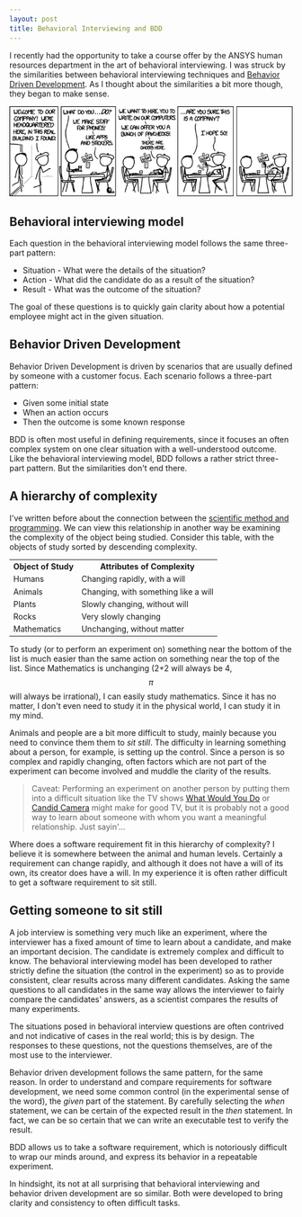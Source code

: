 ```yaml
---
layout: post
title: Behavioral Interviewing and BDD
---
```

I recently had the opportunity to take a course offer by the ANSYS human resources department in the art of behavioral interviewing. I was struck by the similarities between behavioral interviewing techniques and [Behavior Driven Development](http://en.wikipedia.org/wiki/Behavior-driven_development). As I thought about the similarities a bit more though, they began to make sense.

<a href="http://xkcd.com/1293/">![Funny xkcd comic](/static/images/behavioral-interviewing-and-bdd/job_interview.png "When you talk about the job experience you&#39;ll give me, why do you pronounce &#39;job&#39; with a long &#39;o&#39;? (Used under the Creative Commons Attribution-NonCommercial 2.5 License)")</a>

## Behavioral interviewing model
Each question in the behavioral interviewing model follows the same three-part pattern:

* Situation - What were the details of the situation?
* Action - What did the candidate do as a result of the situation?
* Result - What was the outcome of the situation?

The goal of these questions is to quickly gain clarity about how a potential employee might act in the given situation.

## Behavior Driven Development
Behavior Driven Development is driven by scenarios that are usually defined by someone with a customer focus. Each scenario follows a three-part pattern:

* Given some initial state
* When an action occurs
* Then the outcome is some known response

BDD is often most useful in defining requirements, since it focuses an often complex system on one clear situation with a well-understood outcome. Like the behavioral interviewing model, BDD follows a rather strict three-part pattern. But the similarities don't end there.

## A hierarchy of complexity
I've written before about the connection between the [scientific method and programming](/the-scientific-method-and-programming). We can view this relationship in another way be examining the complexity of the object being studied. Consider this table, with the objects of study sorted by descending complexity.

<center>
<table class="gridtable">
    <tr>
        <th>Object of Study</th>
        <th>Attributes of Complexity</th>
    </tr>
    <tr>
        <td>Humans</td>
        <td>Changing rapidly, with a will</td>
    </tr>
    <tr>
        <td>Animals</td>
        <td>Changing, with something like a will</td>
    </tr>
    <tr>
        <td>Plants</td>
        <td>Slowly changing, without will</td>
    </tr>
    <tr>
        <td>Rocks</td>
        <td>Very slowly changing</td>
    </tr>
    <tr>
        <td>Mathematics</td>
        <td>Unchanging, without matter</td>
    </tr>
</table>
</center>

To study (or to perform an experiment on) something near the bottom of the list is much easier than the same action on something near the top of the list. Since Mathematics is unchanging (2+2 will always be 4, $$\pi$$ will always be irrational), I can easily study mathematics. Since it has no matter, I don't even need to study it in the physical world, I can study it in my mind.

Animals and people are a bit more difficult to study, mainly because you need to convince them them to _sit still_. The difficulty in learning something about a person, for example, is setting up the control. Since a person is so complex and rapidly changing, often factors which are not part of the experiment can become involved and muddle the clarity of the results.

> Caveat: Performing an experiment on another person by putting them into a difficult situation like the TV shows [What Would You Do](http://abcnews.go.com/WhatWouldYouDo/) or [Candid Camera](https://www.candidcamera.com/) might make for good TV, but it is probably not a good way to learn about someone with whom you want a meaningful relationship. Just sayin'...

Where does a software requirement fit in this hierarchy of complexity? I believe it is somewhere between the animal and human levels. Certainly a requirement can change rapidly, and although it does not have a will of its own, its creator does have a will. In my experience it is often rather difficult to get a software requirement to sit still.

## Getting someone to sit still
A job interview is something very much like an experiment, where the interviewer has a fixed amount of time to learn about a candidate, and make an important decision. The candidate is extremely complex and difficult to know. The behavioral interviewing model has been developed to rather strictly define the situation (the control in the experiment) so as to provide consistent, clear results across many different candidates. Asking the same questions to all candidates in the same way allows the interviewer to fairly compare the candidates' answers, as a scientist compares the results of many experiments.

The situations posed in behavioral interview questions are often contrived and not indicative of cases in the real world; this is by design. The responses to these questions, not the questions themselves, are of the most use to the interviewer.

Behavior driven development follows the same pattern, for the same reason. In order to understand and compare requirements for software development, we need some common control (in the experimental sense of the word), the _given_ part of the statement. By carefully selecting the _when_ statement, we can be certain of the expected result in the _then_ statement. In fact, we can be so certain that we can write an executable test to verify the result.

BDD allows us to take a software requirement, which is notoriously difficult to wrap our minds around, and express its behavior in a repeatable experiment.

In hindsight, its not at all surprising that behavioral interviewing and behavior driven development are so similar. Both were developed to bring clarity and consistency to often difficult tasks.
